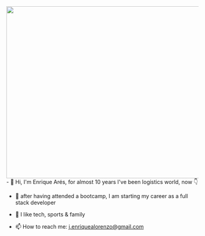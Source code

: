 <image src="https://www.laguiadelvaron.com/wp-content/uploads/2019/11/eltoniron.gif" width="1100" height="450">
 - 👋  Hi, I'm Enrique Arés, for almost 10 years I've been logistics world, now 👇
  
 - 🌱 after having attended a bootcamp, I am starting my career as a full stack developer
  
 - 🤔 I like tech, sports & family
  
 - 📫 How to reach me: j.enriquealorenzo@gmail.com 

